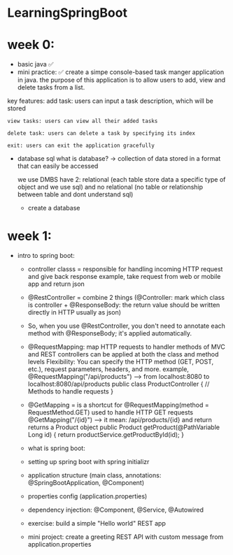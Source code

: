 # LearningSpringBoot

# week 0: 
- basic java ✅
- mini practice: ✅
create a simpe console-based task manger application in java. the purpose of this application is to allow users to add, view and delete tasks from a list.

key features:
    add task: users can input a task description, which will be stored

    view tasks: users can view all their added tasks
    
    delete task: users can delete a task by specifying its index

    exit: users can exit the application gracefully

- database sql
    what is database? -> collection of data stored in a format that can easily be accessed

    we use DMBS have 2: relational (each table store data a specific type of object and we use sql) and no relational (no table or relationship between table and dont understand sql)

    - create a database


# week 1:
- intro to spring boot:
    - controller classs = responsible for handling incoming HTTP request and give back response
      example, take request from web or mobile app and return json
    - @RestController = combine 2 things (@Controller: mark which class is controller + @ResponseBody: the return value should be written directly in HTTP usually as json)
    - So, when you use @RestController, you don't need to annotate each method with @ResponseBody; it's applied automatically.
    - @RequestMapping: map HTTP requests to handler methods of MVC and REST controllers
      can be applied at both the class and method levels
      Flexibility: You can specify the HTTP method (GET, POST, etc.), request parameters, headers, and more.
      example, @RequestMapping("/api/products") --> from localhost:8080 to localhost:8080/api/products
                public class ProductController {
                    // Methods to handle requests
                }

    - @GetMapping = is a shortcut for @RequestMapping(method = RequestMethod.GET)
      used to handle HTTP GET requests
      @GetMapping("/{id}") -->  it mean: /api/products/{id} and return returns a Product object
        public Product getProduct(@PathVariable Long id) {
            return productService.getProductById(id);
        }


    - what is spring boot:

    - setting up spring boot with spring initializr
    - application structure (main class, annotations: @SpringBootApplication, @Component)
    - properties config (application.properties)
    - dependency injection: @Component, @Service, @Autowired
    - exercise: build a simple "Hello world" REST app
    - mini project: create a greeting REST API with custom message from application.properties



